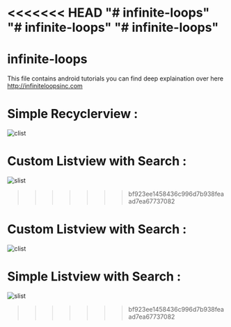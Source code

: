 <<<<<<< HEAD
"# infinite-loops" 
"# infinite-loops" 
"# infinite-loops" 
=======
# infinite-loops
This file contains android tutorials
you can find deep explaination over here http://infiniteloopsinc.com
# Simple Recyclerview :
![clist](http://infiniteloops.info/2016/08/11/simple-recyclerview-example-on-android/)
# Custom Listview with Search :
![slist](http://infiniteloops.info/2016/08/11/custom-recyclerview-with-dynamic-expandablelistview-in-android-example/)
>>>>>>> bf923ee1458436c996d7b938feaad7ea67737082
# Custom Listview with Search :
![clist](https://cloud.githubusercontent.com/assets/14331154/16993852/b57743aa-4ec2-11e6-8571-a90404f3c728.jpg)
# Simple Listview with Search :
![slist](https://cloud.githubusercontent.com/assets/14331154/16993894/e3598710-4ec2-11e6-82f4-76190d77507a.jpg)
>>>>>>> bf923ee1458436c996d7b938feaad7ea67737082
